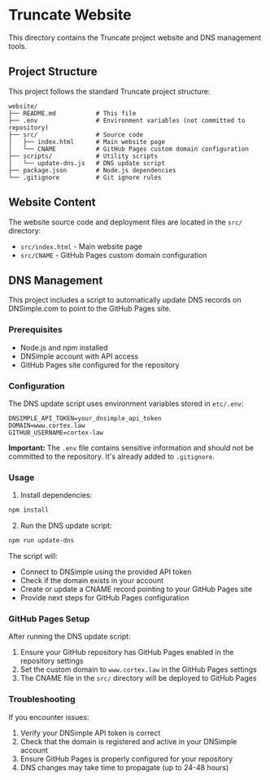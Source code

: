 # Truncate Website

This directory contains the Truncate project website and DNS management tools.

## Project Structure

This project follows the standard Truncate project structure:

```
website/
├── README.md           # This file
├── .env                # Environment variables (not committed to repository)
├── src/                # Source code
│   ├── index.html      # Main website page
│   └── CNAME           # GitHub Pages custom domain configuration
├── scripts/            # Utility scripts
│   └── update-dns.js   # DNS update script
├── package.json        # Node.js dependencies
└── .gitignore          # Git ignore rules
```

## Website Content

The website source code and deployment files are located in the `src/` directory:

- `src/index.html` - Main website page
- `src/CNAME` - GitHub Pages custom domain configuration

## DNS Management

This project includes a script to automatically update DNS records on DNSimple.com to point to the GitHub Pages site.

### Prerequisites

- Node.js and npm installed
- DNSimple account with API access
- GitHub Pages site configured for the repository

### Configuration

The DNS update script uses environment variables stored in `etc/.env`:

```
DNSIMPLE_API_TOKEN=your_dnsimple_api_token
DOMAIN=www.cortex.law
GITHUB_USERNAME=cortex-law
```

**Important:** The `.env` file contains sensitive information and should not be committed to the repository. It's already added to `.gitignore`.

### Usage

1. Install dependencies:

```bash
npm install
```

2. Run the DNS update script:

```bash
npm run update-dns
```

The script will:

- Connect to DNSimple using the provided API token
- Check if the domain exists in your account
- Create or update a CNAME record pointing to your GitHub Pages site
- Provide next steps for GitHub Pages configuration

### GitHub Pages Setup

After running the DNS update script:

1. Ensure your GitHub repository has GitHub Pages enabled in the repository settings
2. Set the custom domain to `www.cortex.law` in the GitHub Pages settings
3. The CNAME file in the `src/` directory will be deployed to GitHub Pages

### Troubleshooting

If you encounter issues:

1. Verify your DNSimple API token is correct
2. Check that the domain is registered and active in your DNSimple account
3. Ensure GitHub Pages is properly configured for your repository
4. DNS changes may take time to propagate (up to 24-48 hours)
